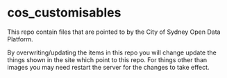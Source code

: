# cos_customisables

This repo contain files that are pointed to by the City of Sydney Open Data Platform.  

By overwriting/updating the items in this repo you will change update the things shown in the site which point to this repo.  For things other than images you may need restart the server for the changes to take effect.

